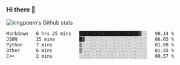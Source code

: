 ### Hi there 👋

![kingpoem's Github stats](https://github-readme-stats.vercel.app/api?username=kingpoem&show_icons=true)

  <!--START_SECTION:waka-->

```txt
Markdown   6 hrs 25 mins   ██████████████████████▓░░   90.14 %
JSON       25 mins         █▓░░░░░░░░░░░░░░░░░░░░░░░   06.05 %
Python     7 mins          ▒░░░░░░░░░░░░░░░░░░░░░░░░   01.69 %
Other      6 mins          ▒░░░░░░░░░░░░░░░░░░░░░░░░   01.55 %
C++        2 mins          ░░░░░░░░░░░░░░░░░░░░░░░░░   00.57 %
```

<!--END_SECTION:waka-->
<!--
**kingpoem/kingpoem** is a ✨ _special_ ✨ repository because its `README.md` (this file) appears on your GitHub profile.

Here are some ideas to get you started:

- 🔭 I’m currently working on ...
- 🌱 I’m currently learning ...
- 👯 I’m looking to collaborate on ...
- 🤔 I’m looking for help with ...
- 💬 Ask me about ...
- 📫 How to reach me: ...
- 😄 Pronouns: ...
- ⚡ Fun fact: ...
-->
